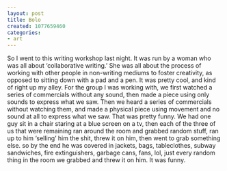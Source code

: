 ```yaml
---
layout: post
title: Bolo
created: 1077659460
categories:
- art
---
```

So I went to this writing workshop last night. It was run by a woman who was all about ‘collaborative writing.’ She was all about the process of working with other people in non-writing mediums to foster creativity, as opposed to sitting down with a pad and a pen. It was pretty cool, and kind of right up my alley. For the group I was working with, we first watched a series of commercials without any sound, then made a piece using only sounds to express what we saw. Then we heard a series of commercials without watching them, and made a physical piece using movement and no sound at all to express what we saw. That was pretty funny. We had one guy sit in a chair staring at a blue screen on a tv, then each of the three of us that were remaining ran around the room and grabbed random stuff, ran up to him ‘selling’ him the shit, threw it on him, then went to grab something else. so by the end he was covered in jackets, bags, tableclothes, subway sandwiches, fire extinguishers, garbage cans, fans, lol, just every random thing in the room we grabbed and threw it on him. It was funny.
